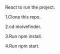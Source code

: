 React to run the project.

1.Clone this repo.

2.cd moivefinder.

3.Run npm install.

4.Run npm start.
